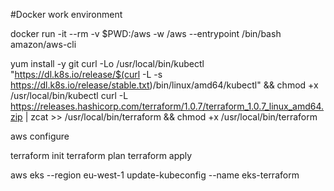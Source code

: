 #Docker work environment

docker run -it --rm -v $PWD:/aws -w /aws --entrypoint /bin/bash amazon/aws-cli

yum install -y git
curl -Lo /usr/local/bin/kubectl "https://dl.k8s.io/release/$(curl -L -s https://dl.k8s.io/release/stable.txt)/bin/linux/amd64/kubectl" && chmod +x /usr/local/bin/kubectl
curl -L https://releases.hashicorp.com/terraform/1.0.7/terraform_1.0.7_linux_amd64.zip | zcat >> /usr/local/bin/terraform && chmod +x /usr/local/bin/terraform

aws configure

terraform init
terraform plan
terraform apply

aws eks --region eu-west-1 update-kubeconfig --name eks-terraform
